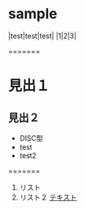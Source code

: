 sample
======

|test|test|test|
|1|2|3|

=======

# 見出１
## 見出２

* DISC型
* test
* test2

=======

1. リスト
1. リスト２
[テキスト](http://alleyoop.jp)
